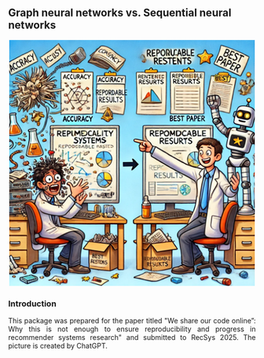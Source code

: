 <!DOCTYPE html>
<html>
<head>

</head>
<body>


<h2>Graph neural networks vs. Sequential neural networks</h2>

<p align="center">
  <img src="chat.webp" width="500", title="Credit goes to ChatGPT">
</p>


<h3>Introduction</h3>
<p align="justify">This package was prepared for the paper titled "We share our code online”: Why this is not enough to ensure
reproducibility and progress in recommender systems research" and submitted to RecSys 2025. The picture is created by ChatGPT.</p>


</body>
</html>  

